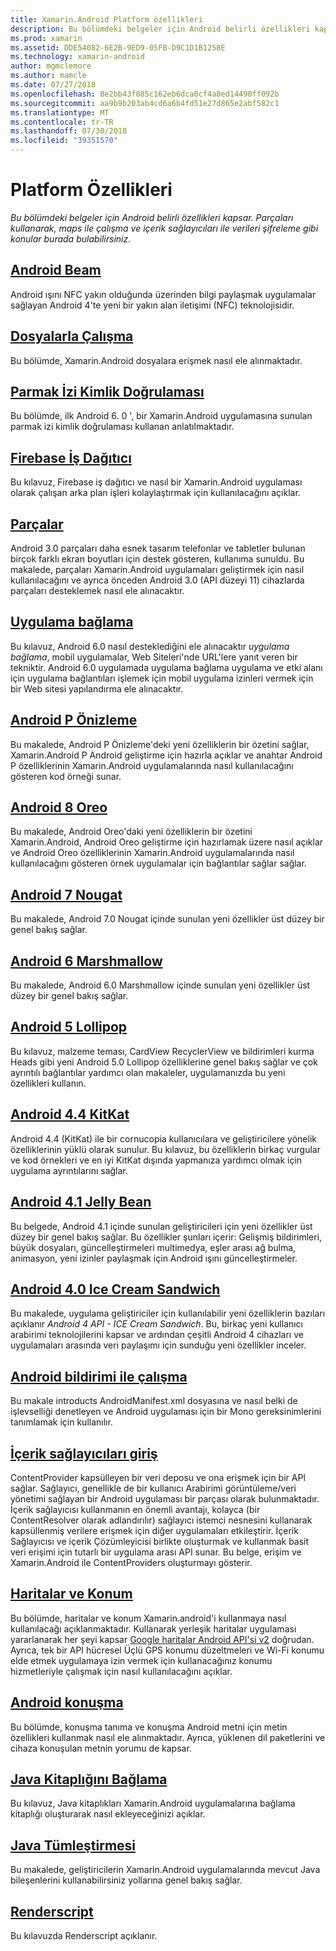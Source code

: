 ```yaml
---
title: Xamarin.Android Platform özellikleri
description: Bu bölümdeki belgeler için Android belirli özellikleri kapsar. Parçaları kullanarak, maps ile çalışma ve içerik sağlayıcıları ile verileri şifreleme gibi konular burada bulabilirsiniz.
ms.prod: xamarin
ms.assetid: DDE54082-6E2B-9ED9-05FB-D9C1D1B1258E
ms.technology: xamarin-android
author: mgmclemore
ms.author: mamcle
ms.date: 07/27/2018
ms.openlocfilehash: 8e2bb43f885c162eb6dca0cf4a8ed14490ff092b
ms.sourcegitcommit: aa9b9b203ab4cd6a6b4fd51e27d865e2abf582c1
ms.translationtype: MT
ms.contentlocale: tr-TR
ms.lasthandoff: 07/30/2018
ms.locfileid: "39351570"
---
```

# <a name="platform-features"></a>Platform Özellikleri

_Bu bölümdeki belgeler için Android belirli özellikleri kapsar. Parçaları kullanarak, maps ile çalışma ve içerik sağlayıcıları ile verileri şifreleme gibi konular burada bulabilirsiniz._

## <a name="android-beamandroidplatformandroid-beammd"></a>[Android Beam](~/android/platform/android-beam.md)

Android ışını NFC yakın olduğunda üzerinden bilgi paylaşmak uygulamalar sağlayan Android 4'te yeni bir yakın alan iletişimi (NFC) teknolojisidir.

## <a name="working-with-filesandroidplatformfilesindexmd"></a>[Dosyalarla Çalışma](~/android/platform/files/index.md)

Bu bölümde, Xamarin.Android dosyalara erişmek nasıl ele alınmaktadır.

## <a name="fingerprint-authenticationandroidplatformfingerprint-authenticationindexmd"></a>[Parmak İzi Kimlik Doğrulaması](~/android/platform/fingerprint-authentication/index.md)

Bu bölümde, ilk Android 6. 0 ', bir Xamarin.Android uygulamasına sunulan parmak izi kimlik doğrulaması kullanan anlatılmaktadır.


## <a name="firebase-job-dispatcherandroidplatformfirebase-job-dispatchermd"></a>[Firebase İş Dağıtıcı](~/android/platform/firebase-job-dispatcher.md)

Bu kılavuz, Firebase iş dağıtıcı ve nasıl bir Xamarin.Android uygulaması olarak çalışan arka plan işleri kolaylaştırmak için kullanılacağını açıklar.

##  <a name="fragmentsandroidplatformfragmentsindexmd"></a>[Parçalar](~/android/platform/fragments/index.md)

Android 3.0 parçaları daha esnek tasarım telefonlar ve tabletler bulunan birçok farklı ekran boyutları için destek gösteren, kullanıma sunuldu. Bu makalede, parçaları Xamarin.Android uygulamaları geliştirmek için nasıl kullanılacağını ve ayrıca önceden Android 3.0 (API düzeyi 11) cihazlarda parçaları desteklemek nasıl ele alınacaktır.



## <a name="app-linkingandroidplatformapp-linkingmd"></a>[Uygulama bağlama](~/android/platform/app-linking.md)

Bu kılavuz, Android 6.0 nasıl desteklediğini ele alınacaktır _uygulama bağlama_, mobil uygulamalar, Web Siteleri'nde URL'lere yanıt veren bir tekniktir. Android 6.0 uygulamada uygulama bağlama uygulama ve etki alanı için uygulama bağlantıları işlemek için mobil uygulama izinleri vermek için bir Web sitesi yapılandırma ele alınacaktır.


##  <a name="android-p-previewandroidplatformandroid-pmd"></a>[Android P Önizleme](~/android/platform/android-p.md)

Bu makalede, Android P Önizleme'deki yeni özelliklerin bir özetini sağlar, Xamarin.Android P Android geliştirme için hazırla açıklar ve anahtar Android P özelliklerinin Xamarin.Android uygulamalarında nasıl kullanılacağını gösteren kod örneği sunar.


##  <a name="android-8-oreoandroidplatformoreomd"></a>[Android 8 Oreo](~/android/platform/oreo.md)

Bu makalede, Android Oreo'daki yeni özelliklerin bir özetini Xamarin.Android, Android Oreo geliştirme için hazırlamak üzere nasıl açıklar ve Android Oreo özelliklerinin Xamarin.Android uygulamalarında nasıl kullanılacağını gösteren örnek uygulamalar için bağlantılar sağlar sağlar.



##  <a name="android-7-nougatandroidplatformnougatmd"></a>[Android 7 Nougat](~/android/platform/nougat.md)

Bu makalede, Android 7.0 Nougat içinde sunulan yeni özellikler üst düzey bir genel bakış sağlar.




##  <a name="android-6-marshmallowandroidplatformmarshmallowmd"></a>[Android 6 Marshmallow](~/android/platform/marshmallow.md)

Bu makalede, Android 6.0 Marshmallow içinde sunulan yeni özellikler üst düzey bir genel bakış sağlar.




##  <a name="android-5-lollipopandroidplatformlollipopmd"></a>[Android 5 Lollipop](~/android/platform/lollipop.md)

Bu kılavuz, malzeme teması, CardView RecyclerView ve bildirimleri kurma Heads gibi yeni Android 5.0 Lollipop özelliklerine genel bakış sağlar ve çok ayrıntılı bağlantılar yardımcı olan makaleler, uygulamanızda bu yeni özellikleri kullanın.



##  <a name="android-44-kitkatandroidplatformkitkatmd"></a>[Android 4.4 KitKat](~/android/platform/kitkat.md)

Android 4.4 (KitKat) ile bir cornucopia kullanıcılara ve geliştiricilere yönelik özelliklerinin yüklü olarak sunulur. Bu kılavuz, bu özelliklerin birkaç vurgular ve kod örnekleri ve en iyi KitKat dışında yapmanıza yardımcı olmak için uygulama ayrıntılarını sağlar.




##  <a name="android-41-jelly-beanandroidplatformjelly-beanmd"></a>[Android 4.1 Jelly Bean](~/android/platform/jelly-bean.md)

Bu belgede, Android 4.1 içinde sunulan geliştiricileri için yeni özellikler üst düzey bir genel bakış sağlar. Bu özellikler şunları içerir: Gelişmiş bildirimleri, büyük dosyaları, güncelleştirmeleri multimedya, eşler arası ağ bulma, animasyon, yeni izinler paylaşmak için Android ışını güncelleştirmeler.



##  <a name="android-40-ice-cream-sandwichandroidplatformice-cream-sandwichmd"></a>[Android 4.0 Ice Cream Sandwich](~/android/platform/ice-cream-sandwich.md)

Bu makalede, uygulama geliştiriciler için kullanılabilir yeni özelliklerin bazıları açıklanır *Android 4 API - ICE Cream Sandwich*.
Bu, birkaç yeni kullanıcı arabirimi teknolojilerini kapsar ve ardından çeşitli Android 4 cihazları ve uygulamaları arasında veri paylaşımı için sunduğu yeni özellikler inceler.


##  <a name="working-with-the-android-manifestandroid-manifestmd"></a>[Android bildirimi ile çalışma](android-manifest.md)

Bu makale introducts AndroidManifest.xml dosyasına ve nasıl belki de işlevselliği denetleyen ve Android uygulaması için bir Mono gereksinimlerini tanımlamak için kullanılır.


##  <a name="introduction-to-content-providersandroidplatformcontent-providersindexmd"></a>[İçerik sağlayıcıları giriş](~/android/platform/content-providers/index.md)

ContentProvider kapsülleyen bir veri deposu ve ona erişmek için bir API sağlar. Sağlayıcı, genellikle de bir kullanıcı Arabirimi görüntüleme/veri yönetimi sağlayan bir Android uygulaması bir parçası olarak bulunmaktadır. İçerik sağlayıcısı kullanmanın en önemli avantajı, kolayca (bir ContentResolver olarak adlandırılır) sağlayıcı istemci nesnesini kullanarak kapsüllenmiş verilere erişmek için diğer uygulamaları etkileştirir. İçerik Sağlayıcısı ve içerik Çözümleyicisi birlikte oluşturmak ve kullanmak basit veri erişimi için tutarlı bir uygulama arası API sunar. Bu belge, erişim ve Xamarin.Android ile ContentProviders oluşturmayı gösterir.



##  <a name="maps-and-locationandroidplatformmaps-and-locationindexmd"></a>[Haritalar ve Konum](~/android/platform/maps-and-location/index.md)

Bu bölümde, haritalar ve konum Xamarin.android'i kullanmaya nasıl kullanılacağı açıklanmaktadır. Kullanarak yerleşik haritalar uygulaması yararlanarak her şeyi kapsar [Google haritalar Android API'si v2](https://developers.google.com/maps/documentation/android/) doğrudan. Ayrıca, tek bir API hücresel Üçlü GPS konumu düzeltmeleri ve Wi-Fi konumu elde etmek uygulamaya izin vermek için kullanacağınız konumu hizmetleriyle çalışmak için nasıl kullanılacağını açıklar.



## <a name="android-speechandroidplatformspeechmd"></a>[Android konuşma](~/android/platform/speech.md)

Bu bölümde, konuşma tanıma ve konuşma Android metni için metin özellikleri kullanmak nasıl ele alınmaktadır. Ayrıca, yüklenen dil paketlerini ve cihaza konuşulan metnin yorumu de kapsar.


##  <a name="binding-a-java-librarybinding-java-libraryindexmd"></a>[Java Kitaplığını Bağlama](binding-java-library/index.md)

Bu kılavuz, Java kitaplıkları Xamarin.Android uygulamalarına bağlama kitaplığı oluşturarak nasıl ekleyeceğinizi açıklar.

##  <a name="java-integrationjava-integrationindexmd"></a>[Java Tümleştirmesi](java-integration/index.md)

Bu makalede, geliştiricilerin Xamarin.Android uygulamalarında mevcut Java bileşenlerini kullanabilirsiniz yollarına genel bakış sağlar.

##  <a name="renderscriptrenderscriptmd"></a>[Renderscript](renderscript.md)

Bu kılavuzda Renderscript açıklanır.
